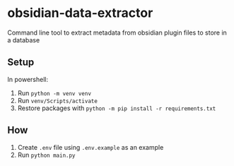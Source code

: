# obsidian-data-extractor

Command line tool to extract metadata from obsidian plugin files to store in a database

## Setup

In powershell:

1. Run `python -m venv venv`
1. Run `venv/Scripts/activate`
1. Restore packages with `python -m pip install -r requirements.txt`

## How

1. Create `.env` file using `.env.example` as an example
1. Run `python main.py`
